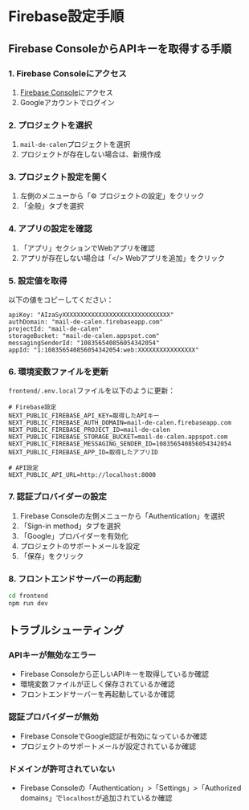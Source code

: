 # Firebase設定手順

## Firebase ConsoleからAPIキーを取得する手順

### 1. Firebase Consoleにアクセス
1. [Firebase Console](https://console.firebase.google.com/)にアクセス
2. Googleアカウントでログイン

### 2. プロジェクトを選択
1. `mail-de-calen`プロジェクトを選択
2. プロジェクトが存在しない場合は、新規作成

### 3. プロジェクト設定を開く
1. 左側のメニューから「⚙️ プロジェクトの設定」をクリック
2. 「全般」タブを選択

### 4. アプリの設定を確認
1. 「アプリ」セクションでWebアプリを確認
2. アプリが存在しない場合は「</> Webアプリを追加」をクリック

### 5. 設定値を取得
以下の値をコピーしてください：

```
apiKey: "AIzaSyXXXXXXXXXXXXXXXXXXXXXXXXXXXXXX"
authDomain: "mail-de-calen.firebaseapp.com"
projectId: "mail-de-calen"
storageBucket: "mail-de-calen.appspot.com"
messagingSenderId: "108356540856054342054"
appId: "1:108356540856054342054:web:XXXXXXXXXXXXXXXX"
```

### 6. 環境変数ファイルを更新
`frontend/.env.local`ファイルを以下のように更新：

```env
# Firebase設定
NEXT_PUBLIC_FIREBASE_API_KEY=取得したAPIキー
NEXT_PUBLIC_FIREBASE_AUTH_DOMAIN=mail-de-calen.firebaseapp.com
NEXT_PUBLIC_FIREBASE_PROJECT_ID=mail-de-calen
NEXT_PUBLIC_FIREBASE_STORAGE_BUCKET=mail-de-calen.appspot.com
NEXT_PUBLIC_FIREBASE_MESSAGING_SENDER_ID=108356540856054342054
NEXT_PUBLIC_FIREBASE_APP_ID=取得したアプリID

# API設定
NEXT_PUBLIC_API_URL=http://localhost:8000
```

### 7. 認証プロバイダーの設定
1. Firebase Consoleの左側メニューから「Authentication」を選択
2. 「Sign-in method」タブを選択
3. 「Google」プロバイダーを有効化
4. プロジェクトのサポートメールを設定
5. 「保存」をクリック

### 8. フロントエンドサーバーの再起動
```bash
cd frontend
npm run dev
```

## トラブルシューティング

### APIキーが無効なエラー
- Firebase Consoleから正しいAPIキーを取得しているか確認
- 環境変数ファイルが正しく保存されているか確認
- フロントエンドサーバーを再起動しているか確認

### 認証プロバイダーが無効
- Firebase ConsoleでGoogle認証が有効になっているか確認
- プロジェクトのサポートメールが設定されているか確認

### ドメインが許可されていない
- Firebase Consoleの「Authentication」>「Settings」>「Authorized domains」で`localhost`が追加されているか確認
